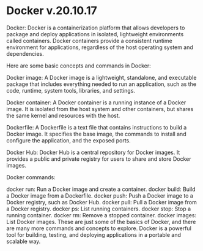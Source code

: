 # Docker v.20.10.17
Docker:
Docker is a containerization platform that allows developers to package and deploy applications in isolated, lightweight environments called containers. Docker containers provide a consistent runtime environment for applications, regardless of the host operating system and dependencies.

Here are some basic concepts and commands in Docker:

Docker image: A Docker image is a lightweight, standalone, and executable package that includes everything needed to run an application, such as the code, runtime, system tools, libraries, and settings.

Docker container: A Docker container is a running instance of a Docker image. It is isolated from the host system and other containers, but shares the same kernel and resources with the host.

Dockerfile: A Dockerfile is a text file that contains instructions to build a Docker image. It specifies the base image, the commands to install and configure the application, and the exposed ports.

Docker Hub: Docker Hub is a central repository for Docker images. It provides a public and private registry for users to share and store Docker images.

Docker commands:

docker run: Run a Docker image and create a container.
docker build: Build a Docker image from a Dockerfile.
docker push: Push a Docker image to a Docker registry, such as Docker Hub.
docker pull: Pull a Docker image from a Docker registry.
docker ps: List running containers.
docker stop: Stop a running container.
docker rm: Remove a stopped container.
docker images: List Docker images.
These are just some of the basics of Docker, and there are many more commands and concepts to explore. Docker is a powerful tool for building, testing, and deploying applications in a portable and scalable way.
